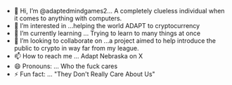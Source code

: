 - 👋 Hi, I’m @adaptedmindgames2... A completely clueless individual when it comes to anything with computers.
- 👀 I’m interested in ...helping the world ADAPT to cryptocurrency  
- 🌱 I’m currently learning ... Trying to learn to many things at once 
- 💞️ I’m looking to collaborate on ...a project aimed to help introduce the public to crypto in way far from my league.
- 📫 How to reach me ... Adapt Nebraska on X
- 😄 Pronouns: ... Who the fuck cares 
- ⚡ Fun fact: ... "They Don't Really Care About Us"

<!---
adaptedmindgames2/adaptedmindgames2 is a ✨ special ✨ repository because its `README.md` (this file) appears on your GitHub profile.
You can click the Preview link to take a look at your changes.
--->
